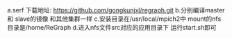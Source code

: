 a.serf 下载地址: https://github.com/gongkunjxl/regraph.git
b.分别编译master 和 slave的镜像 和其他集群一样
c.安装目录在/usr/local/mpich2中 mount的nfs目录是/home/ReGraph
d.进入nfs文件src对应的应用目录下 运行start.sh即可
